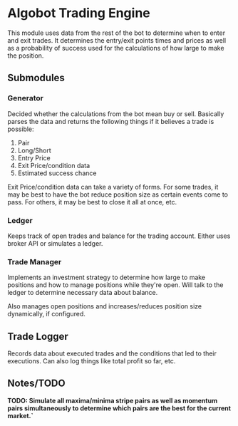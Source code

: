 # Algobot Trading Engine

This module uses data from the rest of the bot to determine when to enter and exit trades.  It determines the entry/exit points times and prices as well as a probability of success used for the calculations of how large to make the position.  

## Submodules

### Generator
Decided whether the calculations from the bot mean buy or sell.  Basically parses the data and returns the following things if it believes a trade is possible:
1. Pair
2. Long/Short
3. Entry Price
4. Exit Price/condition data
5. Estimated success chance
 
Exit Price/condition data can take a variety of forms.  For some trades, it may be best to have the bot reduce position size as certain events come to pass.  For others, it may be best to close it all at once, etc.

### Ledger
Keeps track of open trades and balance for the trading account.  Either uses broker API or simulates a ledger.  

### Trade Manager
Implements an investment strategy to determine how large to make positions and how to manage positions while they're open.  Will talk to the ledger to determine necessary data about balance.  

Also manages open positions and increases/reduces position size dynamically, if configured.

## Trade Logger
Records data about executed trades and the conditions that led to their executions.  Can also log things like total profit so far, etc.

## Notes/TODO
**TODO: Simulate all maxima/minima stripe pairs as well as momentum pairs simultaneously to determine which pairs are the best for the current market.`**
